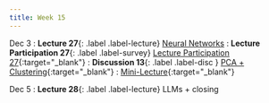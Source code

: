 ```yaml
---
title: Week 15
---
```



Dec 3
: **Lecture 27**{: .label .label-lecture} [Neural Networks](lecture/lec27)
: **Lecture Participation 27**{: .label .label-survey} [Lecture Participation 27](https://app.sli.do/event/9dMziZggWndzkyknL1qZ3V/embed/polls/2f53defb-aa54-4671-9e71-b328de410af7){:target="_blank"}
: **Discussion 13**{: .label .label-disc } [PCA + Clustering](https://drive.google.com/file/d/1nrPVzLPzcHhyE4eDko0B_eSh-8BeQOGr/view?usp=sharing){:target="_blank"}
    : [Mini-Lecture](https://youtu.be/kZzhgzMFnDU){:target="_blank"}

Dec 5
: **Lecture 28**{: .label .label-lecture} LLMs + closing
